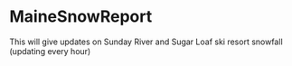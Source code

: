 # MaineSnowReport
This will give updates on Sunday River and Sugar Loaf ski resort snowfall (updating every hour)
